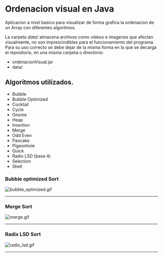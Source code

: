 # Ordenacion visual en Java

Aplicacion a nivel basico para visualizar de forma grafica la ordenacion de un Array con diferentes algoritmos.

La carpeta _data/_ almacena archivos como videos e imagenes que afectan visualmente, no son imprescindibles para el funcionamiento del programa. Para su uso correcto se debe dejar de la misma forma en la que se decarga el repositorio, en una misma carpeta o directorio:

- ordenacionVisual.jar
- data/
<!--

## Descargar e iniciar aplicacion.

````
git clone https://github.com/javiluli/Ordenacion-visual-Java.git
cd Ordenacion-visual-Java/
mkdir -p dist target
javac src/Principal/MainAplicacion.java -sourcepath src -d target/
jar -cvfm dist/MainAplicacion.jar manifest.mf -C target/ ./
java -jar dist//MainAplicacion.jar
``` -->

## Algoritmos utilizados.

- Bubble
- Bubble Optimized
- Cocktail
- Cycle
- Gnome
- Heap
- Insertion
- Merge
- Odd Even
- Pancake
- Pigeonhole
- Quick
- Radix LSD (base 4)
- Selection
- Shell

### Bubble optimized Sort

![bubble_optimized.gif](data/media/video/bubble_optimized.gif)

---

### Merge Sort

![merge.gif](data/media/video/merge.gif)

---

### Radix LSD Sort

![radix_lsd.gif](data/media/video/radix_lsd.gif)

---
````
